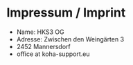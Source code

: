 # Impressum / Imprint

* Name:		HKS3 OG
* Adresse:	 	Zwischen den Weingärten 3
* 2452 Mannersdorf
* office at koha-support.eu
